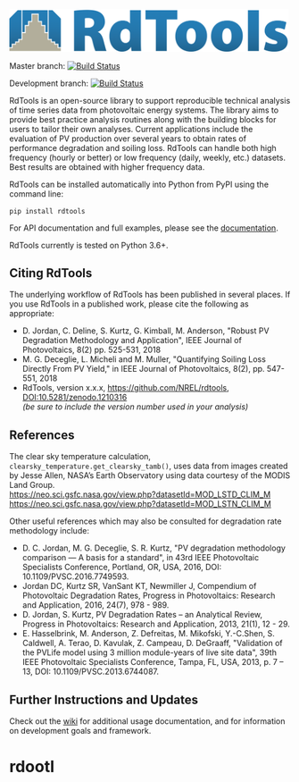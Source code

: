 <img src="./docs/sphinx/source/_images/logo_horizontal_highres.png" width="500" alt="RdTools logo"/>

Master branch: 
[![Build Status](https://travis-ci.org/NREL/rdtools.svg?branch=master)](https://travis-ci.org/NREL/rdtools)  

Development branch: 
[![Build Status](https://travis-ci.org/NREL/rdtools.svg?branch=development)](https://travis-ci.org/NREL/rdtools)

RdTools is an open-source library to support reproducible technical analysis of
time series data from photovoltaic energy systems. The library aims to provide
best practice analysis routines along with the building blocks for users to
tailor their own analyses.
Current applications include the evaluation of PV production over several years to obtain
rates of performance degradation and soiling loss. RdTools can handle
both high frequency (hourly or better) or low frequency (daily, weekly,
etc.) datasets. Best results are obtained with higher frequency data.

RdTools can be installed automatically into Python from PyPI using the
command line:

```
pip install rdtools
```

For API documentation and full examples, please see the [documentation](https://rdtools.readthedocs.io).

RdTools currently is tested on Python 3.6+.

## Citing RdTools

The underlying workflow of RdTools has been published in several places.  If you use RdTools in a published work, please cite the following as appropriate:

  - D. Jordan, C. Deline, S. Kurtz, G. Kimball, M. Anderson, "Robust PV Degradation Methodology and Application", IEEE Journal of Photovoltaics, 8(2) pp. 525-531, 2018  
  - M. G. Deceglie, L. Micheli and M. Muller, "Quantifying Soiling Loss Directly From PV Yield," in IEEE Journal of Photovoltaics, 8(2), pp. 547-551, 2018  
  - RdTools, version x.x.x, https://github.com/NREL/rdtools, [DOI:10.5281/zenodo.1210316](https://doi.org/10.5281/zenodo.1210316)  
  *(be sure to include the version number used in your analysis)*

  
## References
The clear sky temperature calculation, `clearsky_temperature.get_clearsky_tamb()`, uses data
from images created by Jesse Allen, NASA’s Earth Observatory using data courtesy of the MODIS Land Group.  
https://neo.sci.gsfc.nasa.gov/view.php?datasetId=MOD_LSTD_CLIM_M  
https://neo.sci.gsfc.nasa.gov/view.php?datasetId=MOD_LSTN_CLIM_M

Other useful references which may also be consulted for degradation rate methodology include:

  - D. C. Jordan, M. G. Deceglie, S. R. Kurtz, "PV degradation methodology comparison — A basis for a standard", in 43rd IEEE Photovoltaic Specialists Conference, Portland, OR, USA, 2016, DOI: 10.1109/PVSC.2016.7749593.
  - Jordan DC, Kurtz SR, VanSant KT, Newmiller J, Compendium of Photovoltaic Degradation Rates, Progress in Photovoltaics: Research and Application, 2016, 24(7), 978 - 989.
  - D. Jordan, S. Kurtz, PV Degradation Rates – an Analytical Review, Progress in Photovoltaics: Research and Application, 2013, 21(1), 12 - 29.
  - E. Hasselbrink, M. Anderson, Z. Defreitas, M. Mikofski, Y.-C.Shen, S. Caldwell, A. Terao, D. Kavulak, Z. Campeau, D. DeGraaff, "Validation of the PVLife model using 3 million module-years of live site data", 39th IEEE Photovoltaic Specialists Conference, Tampa, FL, USA, 2013, p. 7 – 13, DOI: 10.1109/PVSC.2013.6744087.

## Further Instructions and Updates

Check out the [wiki](https://github.com/NREL/rdtools/wiki) for additional usage documentation, and for information on development goals and framework.

# rdootl
